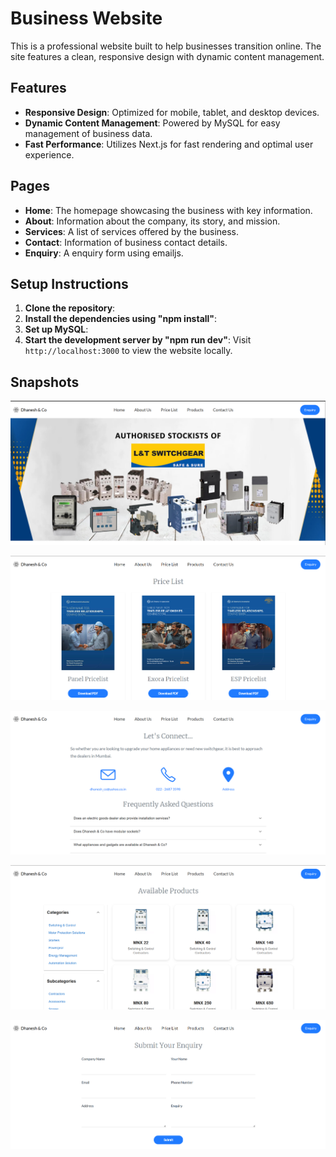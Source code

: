 # Business Website

This is a professional website built to help businesses transition online. The site features a clean, responsive design with dynamic content management. 

## Features

- **Responsive Design**: Optimized for mobile, tablet, and desktop devices.
- **Dynamic Content Management**: Powered by MySQL for easy management of business data.
- **Fast Performance**: Utilizes Next.js for fast rendering and optimal user experience.

## Pages

- **Home**: The homepage showcasing the business with key information.
- **About**: Information about the company, its story, and mission.
- **Services**: A list of services offered by the business.
- **Contact**: Information of business contact details.
- **Enquiry**: A enquiry form using emailjs.


## Setup Instructions

1. **Clone the repository**:
2. **Install the dependencies using "npm install"**:
3. **Set up MySQL**:
4. **Start the development server by "npm run dev"**:
Visit `http://localhost:3000` to view the website locally.

## Snapshots  
  
![Home Page](snapshots/home.png)  

![Cart Page](snapshots/pricelist.png)  

![Home Page](snapshots/contact.png)  

![Cart Page](snapshots/product.png)  

![Home Page](snapshots/enquiry.png)  

